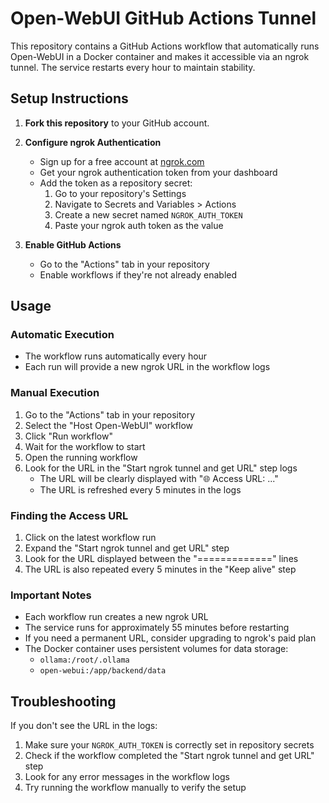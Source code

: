 # Open-WebUI GitHub Actions Tunnel

This repository contains a GitHub Actions workflow that automatically runs Open-WebUI in a Docker container and makes it accessible via an ngrok tunnel. The service restarts every hour to maintain stability.

## Setup Instructions

1. **Fork this repository** to your GitHub account.

2. **Configure ngrok Authentication**
   - Sign up for a free account at [ngrok.com](https://ngrok.com)
   - Get your ngrok authentication token from your dashboard
   - Add the token as a repository secret:
     1. Go to your repository's Settings
     2. Navigate to Secrets and Variables > Actions
     3. Create a new secret named `NGROK_AUTH_TOKEN`
     4. Paste your ngrok auth token as the value

3. **Enable GitHub Actions**
   - Go to the "Actions" tab in your repository
   - Enable workflows if they're not already enabled

## Usage

### Automatic Execution
- The workflow runs automatically every hour
- Each run will provide a new ngrok URL in the workflow logs

### Manual Execution
1. Go to the "Actions" tab in your repository
2. Select the "Host Open-WebUI" workflow
3. Click "Run workflow"
4. Wait for the workflow to start
5. Open the running workflow
6. Look for the URL in the "Start ngrok tunnel and get URL" step logs
   - The URL will be clearly displayed with "🌐 Access URL: ..."
   - The URL is refreshed every 5 minutes in the logs

### Finding the Access URL
1. Click on the latest workflow run
2. Expand the "Start ngrok tunnel and get URL" step
3. Look for the URL displayed between the "=============" lines
4. The URL is also repeated every 5 minutes in the "Keep alive" step

### Important Notes
- Each workflow run creates a new ngrok URL
- The service runs for approximately 55 minutes before restarting
- If you need a permanent URL, consider upgrading to ngrok's paid plan
- The Docker container uses persistent volumes for data storage:
  - `ollama:/root/.ollama`
  - `open-webui:/app/backend/data`

## Troubleshooting

If you don't see the URL in the logs:
1. Make sure your `NGROK_AUTH_TOKEN` is correctly set in repository secrets
2. Check if the workflow completed the "Start ngrok tunnel and get URL" step
3. Look for any error messages in the workflow logs
4. Try running the workflow manually to verify the setup